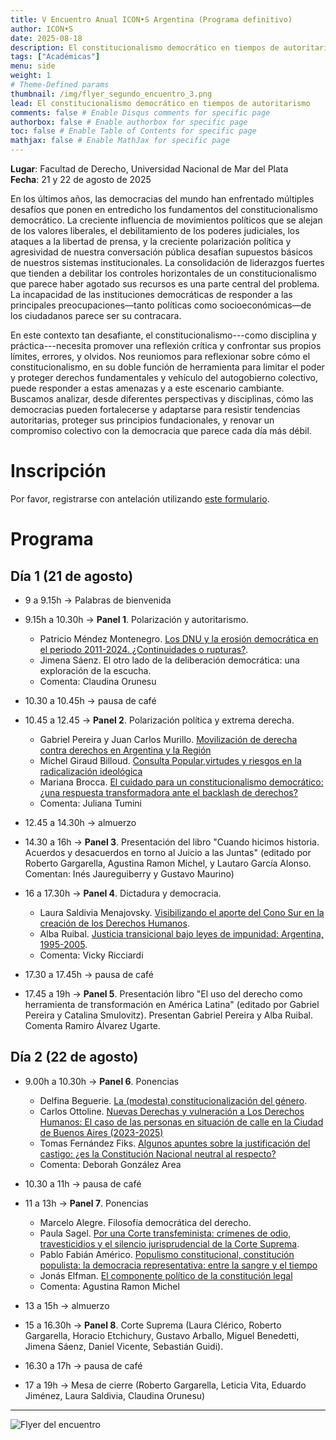 ```yaml
---
title: V Encuentro Anual ICON•S Argentina (Programa definitivo)
author: ICON•S
date: 2025-08-18
description: El constitucionalismo democrático en tiempos de autoritarismo
tags: ["Académicas"]
menu: side 
weight: 1
# Theme-Defined params
thumbnail: /img/flyer_segundo_encuentro_3.png
lead: El constitucionalismo democrático en tiempos de autoritarismo
comments: false # Enable Disqus comments for specific page
authorbox: false # Enable authorbox for specific page
toc: false # Enable Table of Contents for specific page
mathjax: false # Enable MathJax for specific page
---
```


**Lugar**: Facultad de Derecho, Universidad Nacional de Mar del Plata  
**Fecha**: 21 y 22 de agosto de 2025  

En los últimos años, las democracias del mundo han enfrentado múltiples desafíos que ponen en entredicho los fundamentos del constitucionalismo democrático. La creciente influencia de movimientos políticos que se alejan de los valores liberales, el debilitamiento de los poderes judiciales, los ataques a la libertad de prensa, y la creciente polarización política y agresividad de nuestra conversación pública desafían supuestos básicos de nuestros sistemas institucionales. La consolidación de liderazgos fuertes que tienden a debilitar los controles horizontales de un constitucionalismo que parece haber agotado sus recursos es una parte central del problema. La incapacidad de las instituciones democráticas de responder a las principales preocupaciones—tanto políticas como socioeconómicas—de los ciudadanos parece ser su contracara.

En este contexto tan desafiante, el constitucionalismo---como disciplina y práctica---necesita promover una reflexión crítica y confrontar sus propios límites, errores, y olvidos. Nos reuniomos para reflexionar sobre cómo el constitucionalismo, en su doble función de herramienta para limitar el poder y proteger derechos fundamentales y vehículo del autogobierno colectivo, puede responder a estas amenazas y a este escenario cambiante. Buscamos analizar, desde diferentes perspectivas y disciplinas, cómo las democracias pueden fortalecerse y adaptarse para resistir tendencias autoritarias, proteger sus principios fundacionales, y renovar un compromiso colectivo con la democracia que parece cada día más débil.

# Inscripción

Por favor, registrarse con antelación utilizando [este formulario](https://docs.google.com/forms/d/e/1FAIpQLSeFa4W1GjHuXNMqBrkqn7cMuexlmz5l4Fz2mHuxhI0c-wOMnQ/viewform?usp=header).

# Programa

## Día 1 (21 de agosto)

- 9 a 9.15h → Palabras de bienvenida 
- 9.15h a 10.30h → **Panel 1**. Polarización y autoritarismo. 
    
    + Patricio Méndez Montenegro. [Los DNU y la erosión democrática en el periodo 2011-2024. ¿Continuidades o rupturas?](https://www.dropbox.com/scl/fi/5c1d50h66yxi7yl9ry8j0/Mendez_Montenegro.pdf?rlkey=fi9q2u6y3rkm38hbtle2f8zov&dl=0). 
    + Jimena Sáenz. El otro lado de la deliberación democrática: una exploración de la escucha. 
    + Comenta: Claudina Orunesu

- 10.30 a 10.45h → pausa de café 

- 10.45 a 12.45 → **Panel 2**. Polarización política y extrema derecha. 

    + Gabriel Pereira y Juan Carlos Murillo. [Movilización de derecha contra derechos en Argentina y la Región](https://www.dropbox.com/scl/fi/h2116y80rvcuhw8f72vdf/Pereira-Bautista-Murillo-ICON.pdf?rlkey=5kpzmefkkr04gr29txgqrrg66&dl=0) 
    + Michel Giraud Billoud. [Consulta Popular,virtudes y riesgos en la radicalización ideológica](https://www.dropbox.com/scl/fi/ukh4y2pt8df1u689r7s11/Giraud-Billoud-Michel-Consulta-Popular-virtudes-y-riesgos..pdf?rlkey=1410vr0jj1e4i3ql6djevzbs1&dl=0)
    + Mariana Brocca. [El cuidado para un constitucionalismo democrático: ¿una respuesta transformadora ante el backlash de derechos?](https://www.dropbox.com/scl/fi/0xvnw5gq1mr7ltydn0a3b/Brocca-Mariana-Ponencia-ICON.S-Argentina.pdf?rlkey=iev95pgpita1lho0mn0qhgo7m&dl=0)
    + Comenta: Juliana Tumini

- 12.45 a 14.30h → almuerzo

- 14.30 a 16h → **Panel 3**. Presentación del libro "Cuando hicimos historia. Acuerdos y desacuerdos en torno al Juicio a las Juntas" (editado por Roberto Gargarella, Agustina Ramon Michel, y Lautaro García Alonso. Comentan: Inés Jaureguiberry y Gustavo Maurino) 

- 16 a 17.30h → **Panel 4**. Dictadura y democracia. 

    + Laura Saldivia Menajovsky. [Visibilizando el aporte del Cono Sur en la creación de los Derechos Humanos](https://www.dropbox.com/scl/fi/60fgcp5ytyb0mbxjuxcnp/Saldivia-Menajovsky-Visibilizando-DDHH-final.pdf?rlkey=5dzd8wtxvge7s37wgys1z2tcp&dl=0). 
    + Alba Ruibal. [Justicia transicional bajo leyes de impunidad: Argentina, 1995-2005](https://www.dropbox.com/scl/fi/kq0ze6o33b39iqjpf4eet/Ruibal-Justicia-transicional-bajo-leyes-de-impunidad-2025.pdf?rlkey=d1oy7u5q9ucr2xrqgpwxp3119&dl=0).
    + Comenta: Vicky Ricciardi

- 17.30 a 17.45h → pausa de café 

- 17.45 a 19h → **Panel 5**. Presentación libro "El uso del derecho como herramienta de transformación en América Latina" (editado por Gabriel Pereira y Catalina Smulovitz). Presentan Gabriel Pereira y Alba Ruibal. Comenta Ramiro Álvarez Ugarte. 

## Día 2 (22 de agosto)

- 9.00h a 10.30h → **Panel 6**. Ponencias 

    + Delfina Beguerie. [La (modesta) constitucionalización del género](https://www.dropbox.com/scl/fi/ejhryz0eucnmhoskif499/Bergallo-y-Beguerie.-revision-de-autoras-23-de-julio-clean.pdf?rlkey=syiluuumefayt5h2n6xkpa5ew&dl=0). 
    + Carlos Ottoline. [Nuevas Derechas y vulneración a Los Derechos Humanos: El caso de las personas en situación de calle en la Ciudad de Buenos Aires (2023-2025)](https://www.dropbox.com/scl/fi/5sb36lwy6i65rrr5ose3z/ottolione.pdf?rlkey=43k1gv8lj2cubvyiok6v3d1sp&dl=0)
    + Tomas Fernández Fiks. [Algunos apuntes sobre la justificación del castigo: ¿es la Constitución Nacional neutral al respecto?](https://www.dropbox.com/scl/fi/rx0st18f9vxm6bcesjpzi/Fern-ndez-Fiks-Notas-sobre-teor-a-de-la-pena.pdf?rlkey=q33ksnzd8f5dv846719yoev2g&dl=0)
    + Comenta: Deborah González Area

- 10.30 a 11h → pausa de café 

- 11 a 13h → **Panel 7**. Ponencias

    + Marcelo Alegre. Filosofía democrática del derecho. 
    + Paula Sagel. [Por una Corte transfeminista: crímenes de odio, travesticidios y el silencio jurisprudencial de la Corte Suprema](https://www.dropbox.com/scl/fi/uyqqqx0znv5w1ykhxw1iw/sagel.pdf?rlkey=7292aj5vkniboxl986w51zmxl&dl=0).
    + Pablo Fabián Américo. [Populismo constitucional, constitución populista: la democracia representativa: entre la sangre y el tiempo](https://www.dropbox.com/scl/fi/rj07oos5hywulveg54wf8/Americo_ICONS.pdf?rlkey=ef5ns71hfcx2tmnb8le6k7884&dl=0)
    + Jonás Elfman. [El componente político de la constitución legal](https://www.dropbox.com/scl/fi/ku7mwo64zq33e2g4qvmcr/Elfman.-1er.-Borrador.-El-componente-pol-tico-de-la-constituci-n-legal..pdf?rlkey=6dfsxs44xwmgqqj0ampkk93nc&dl=0)
    + Comenta: Agustina Ramon Michel 

- 13 a 15h → almuerzo

- 15 a 16.30h → **Panel 8**. Corte Suprema (Laura Clérico, Roberto Gargarella, Horacio Etchichury, Gustavo Arballo, Miguel Benedetti, Jimena Sáenz, Daniel Vicente, Sebastián Guidi). 

- 16.30 a 17h → pausa de café 

- 17 a 19h → Mesa de cierre (Roberto Gargarella, Leticia Vita, Eduardo Jiménez, Laura Saldivia, Claudina Orunesu)

---

![Flyer del encuentro](/img/ICONS25_5.png)

